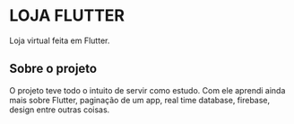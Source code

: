 # LOJA FLUTTER

Loja virtual feita em Flutter.

## Sobre o projeto

O projeto teve todo o intuito de servir como estudo. Com ele aprendi ainda mais sobre Flutter, paginação de um app, real time database, firebase, design entre outras coisas.
